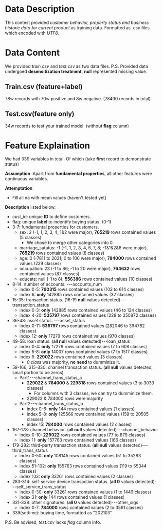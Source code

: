 # Data Description

This contest provided *customer behavior, property status and business historic data for current product* as training data. Formatted as *.csv* files which encoded with *UTF8*. 

# Data Content

We provided *train.csv* and *test.csv* as two data files. 
P.S. Provided data undergoed **desensitization treatment**, **null** represented missing value. 

## Train.csv (feature+label)

78w records with 70w positive and 8w negative. (78400 records in total)

## Test.csv(feature only)

34w records to test your trained model. (without **flag** column)

# Feature Explaination

We had 339 variables in total. Of which (take **first** record to demonstrate status)

**Assumption**: Apart from **fundamental properties**, all other features were continuous variables.

**Attemptation**: 
* Fill all na with mean values (haven't tested yet)

**Description** listed below: 

* cust_id: unique **ID** to define customers. 
* flag: unique **label** to indentify buying status. (0-1)
* 3-7: fundamental properties for customers.
    * sex: 2 (-1, 1, 2, 3, 4; 1&2 were major), **765219** rows contained values (5 classes)
        * We chose to merge other categories into 0. 
    * marriage_satatus: -1 (-1, 1, 2, 3, 4, 6, 7, 8; -1&1&2&8 were major), **765219** rows contained values (8 classes)
    * age: 0 (-7811 to 2021; 0 to 106 were major), **784000** rows contained values (229 classes)
    * occupation: 23 (-1 to 86; -1 to 20 were major), **764632** rows contained values (87 classes)
    * educate: null (-1 to 8), **556386** rows contained values (10 classes)
* 8-14: number of accounts. ---accounts_num
    * index 0-5: **760315** rows contained values (102 to 614 classes)
    * index 6: **only** 142885 rows contained values (32 classes)
* 15-35: transaction status. (16-19 **null** values detected)---transaction_status
    * index 0-3: **only** 142885 rows contained values (46 to 124 classes)
    * index 4-20: **535797** rows contained values (228 to 350872 classes)
* 36-48: asset status. ---asset_status
    * index 0-11: **535797** rows contained values (282046 to 394782 classes)
    * index 12: **only** 17279 rows contained values (970 classes)
* 49-58: loan status. (**all null** values detected)---loan_status
    * index 0-4: **only** 17279 rows contained values (7 to 608 classes)
    * index 5-8: **only** 14007 rows contained values (7 to 1517 classes)
    * index 9: **229022** rows contained values (3 classes)
        * *0 class* was majority, **no need** to dumminize it. 
* 59-166, 315-330: channel transaction status. (**all null** values detected, small portion to be zeros)
    * Part1---channel_trans_status_a
        * **229022** & **784000** & **229318** rows contained values (3 to 3033 classes)
            * For columns with 3 classes, we can try to dumminize them.
        * 229022 & 784000 rows were majority
    * Part2---channel_trans_status_b
        * index 0-6: **only** 144 rows contained values (1 classes)
        * index 5-8: **only** 125566 rows contained values (159 to 20505 classes)
        * index 15: **784000** rows contained values (2 classes)
* 167-178: channel behavior. (**all null** values detected)---channel_behavior
    * index 0-10: **229022** rows contained values (77 to 879 classes)
    * index 11: **only** 157763 rows contained values (166 classes)
* 179-282: third-party transaction status. (**all null** values detected)---third_trans_status
    * index 0-50: **only** 108145 rows contained values (51 to 35283 classes)
    * index 51-102: **only** 155763 rows contained values (119 to 55344 classes)
    * index 103: **only** 33261 rows contained values (2 classes)
* 283-314: self-service device transaction status. (**all 0** values detected)---self_service_trans_status
    * index 0-30: **only** 33261 rows contained values (1 to 1449 classes)
    * index 31: **only** 144 rows contained values (1 classes)
* 331-338: other signatures. (**all 0** values detected)---other_sigs
    * index 0-7: **784000** rows contained values (2 to 3591 classes)
* 339(settime): buying time, formatted as "202103"

P.S. Be advised, *test.csv* lacks *flag* column info. 